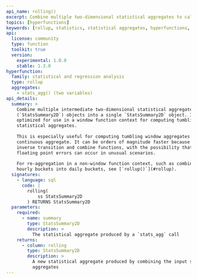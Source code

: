 ```yaml
---
api_name: rolling()
excerpt: Combine multiple two-dimensional statistical aggregates to calculate rolling window aggregates
topics: [hyperfunctions]
keywords: [rollup, statistics, statistical aggregates, hyperfunctions, toolkit]
api:
  license: community
  type: function
  toolkit: true
  version:
    experimental: 1.0.0
    stable: 1.3.0
hyperfunction:
  family: statistical and regression analysis
  type: rollup
  aggregates:
    - stats_agg() (two variables)
api_details:
  summary: >
    Combine multiple intermediate two-dimensional statistical aggregate
    (`StatsSummary2D`) objects into a single `StatsSummary2D` object. It is
    optimized for use in a window function context for computing tumbling window
    statistical aggregates.
  
    This is especially useful for computing tumbling window aggregates from a
    continuous aggregate. It can be orders of magnitude faster because it uses
    inverse transition and combine functions, with the possibility that bigger
    floating point errors can occur in unusual scenarios.
  
    For re-aggregation in a non-window function context, such as combining
    hourly buckets into daily buckets, see [`rollup()`](#rollup).
  signatures:
    - language: sql
      code: |
        rolling(
            ss StatsSummary2D
        ) RETURNS StatsSummary2D
  parameters:
    required:
      - name: summary
        type: StatsSummary2D
        description: >
          The statistical aggregate produced by a `stats_agg` call
    returns:
      - column: rolling
        type: StatsSummary2D
        description: >
          A new statistical aggregate produced by combining the input statistical
          aggregates
---
```


